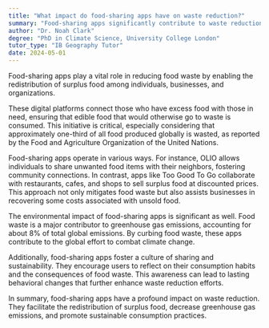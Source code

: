 ```yaml
---
title: "What impact do food-sharing apps have on waste reduction?"
summary: "Food-sharing apps significantly contribute to waste reduction by facilitating the redistribution of surplus food."
author: "Dr. Noah Clark"
degree: "PhD in Climate Science, University College London"
tutor_type: "IB Geography Tutor"
date: 2024-05-01
---
```


Food-sharing apps play a vital role in reducing food waste by enabling the redistribution of surplus food among individuals, businesses, and organizations.

These digital platforms connect those who have excess food with those in need, ensuring that edible food that would otherwise go to waste is consumed. This initiative is critical, especially considering that approximately one-third of all food produced globally is wasted, as reported by the Food and Agriculture Organization of the United Nations.

Food-sharing apps operate in various ways. For instance, OLIO allows individuals to share unwanted food items with their neighbors, fostering community connections. In contrast, apps like Too Good To Go collaborate with restaurants, cafes, and shops to sell surplus food at discounted prices. This approach not only mitigates food waste but also assists businesses in recovering some costs associated with unsold food.

The environmental impact of food-sharing apps is significant as well. Food waste is a major contributor to greenhouse gas emissions, accounting for about $8\%$ of total global emissions. By curbing food waste, these apps contribute to the global effort to combat climate change.

Additionally, food-sharing apps foster a culture of sharing and sustainability. They encourage users to reflect on their consumption habits and the consequences of food waste. This awareness can lead to lasting behavioral changes that further enhance waste reduction efforts.

In summary, food-sharing apps have a profound impact on waste reduction. They facilitate the redistribution of surplus food, decrease greenhouse gas emissions, and promote sustainable consumption practices.
    